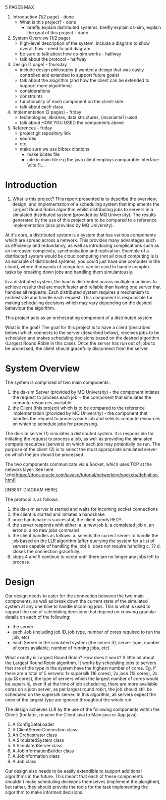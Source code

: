 5 PAGES MAX
1. Introduction (1/2 page) - done
    - What is this project? - done
        - briefly explain distributed systems, breifly explain ds-sim, explain the goal of this project - done
2. System Overview (1/2 page)
    - high-level description of the system, include a diagram to show overall flow - need to add diagram
    - be sure to talk about how ds-sim works - halfway
    - talk about the protocol - halfway
3. Design (1 page) - thursday
    - include design philosophy (i wanted a design that was easily controlled and extended to support future goals)
    - talk about the alogrithm (and how the client can be extended to support more algorithms)
    - considerations
    - constraints
    - functionality of each component on the client-side
    - talk about each class
4. Implementation (2 pages) - friday
    - technologies, libraries, data structures, (invariants?) used
    - talk about HOW YOU USED the components above
5. References - friday
    - project git repository link
    - sources
    - etc
    - make sure we use bibtex citations
        - make bibtex file
        - cite in main file
    e.g the java client employs comparable interface \cite []....

# Introduction
1. What is this project?
This report presented is to describe the overview, design, and implementation of a scheduling system that implements the Largest Round Robin algorithm whilst distributing jobs to servers in a simulated distributed system (provided by MQ University). The results generated by the use of this project are to be compared to a reference implementation (also provided by MQ University).

At it's core, a distributed system is a system that has various components which are spread across a network. This provides many advantages such as efficiency and redundancy, as well as introducing complications such as an increased complexity, synchonisation and replication. Example of a distributed system would be cloud computing (not all cloud computing is is an exmaple of distributed systems, you could just have one computer in the cloud), where thousands of computers can be used to handle complex tasks by breaking down jobs and handling them simulantously.

In a distributed system, the load is distributed across multiple machines to achieve results that are much faster and reliable than having one server that handles all requests. Each distributed system requires a mechanism to orchestrate and handle each request. This component is responsible for making scheduling decisions which may vary depending on the desired behaviour the algorithm.

This project acts as an orchestrating component of a distributed system.

What is the goal?
The goal for this project is to have a client (described below) which connects to the server (described below), receives jobs to be scheduled and makes scheduling decisions based on the desired algorithm (Largest Round Robin in this case). Once the server has run out of jobs to be processed, the client should gracefully disconnect from the server.


# System Overview 
The system is comprised of two main components:
1. the ds-sim Server (provided by MQ University) - the component intiates the request to process each job + the component that simulates the compute resources available.
2. the Client (this project) which is to be compared to the reference implementation (provided by MQ University) - the component that handles the request to process each job and selects compute resources on which to schedule jobs for processing.

The ds-sim server (1) simulates a distributed system. It is responsible for initiating the request to process a job, as well as providing the simulated compute resources (servers) on which each job may potentially be run. The purpose of the client (2) is to select the most appropriate simulated server on which the job should be processed.

The two components communicate via a Socket, which uses TCP at the network layer. See here \cite[https://docs.oracle.com/javase/tutorial/networking/sockets/definition.html]

[INSERT DIAGRAM HERE]

The protocol is as follows:
1. the ds-sim server is started and waits for incoming socket connections
2. the client is started and initiates a handshake
3. once handshake is successful, the client sends REDY
4. the server responds with either:
    a. a new job
    b. a completed job
    c. an error
    d. a no new jobs command
5. the client handles as follows:
    a. selects the correct server to handle the job based on the LLR algorithm (after querying the system for a list of servers capable of handling the job)
    b. does not require handling
    c. ??
    d. closes the connection gracefully. 
6. steps 4 and 5 continue to occur until there are no longer any jobs left to process.

# Design
Our design needs to cater for the connection between the two main components, as well as break down the current state of the simulated system at any one time to handle incoming jobs. This is what is used to support the use of scheduling decisions that depend on knowing granular details on each of the following:
- the server
- each Job (including job ID, job type, number of cores required to run the job, etc)
- each Server in the simulated system (the server ID, server type, number of cores available, number of running jobs, etc)

What exactly is Largest Round Robin? How does it work?
A little bit about the Largest Round Robin algorithm. It works by scheduling jobs to servers that are of the type in the system have the highest number of cores. Eg, if there are a total of 5 servers: 1x supersilk (16 cores), 2x joon (12 cores), 2x juju (8 cores), the type of servers which the largest number of cores would be supersilk, even if at the time of job scheduling, there are more available cores on a joon server, as per largest round robin, the job should still be scheduled on the supersilk server. In this algorithm, all servers expect the ones of the largest type are ignored throughout the whole run.

The design achieves LLR by the use of the following components within the Client: (for later, rename the Client.java to Main.java or App.java)
1. A ConfigDataLoader 
2. A ClientServerConnection class
3. An Orchestrator class
4. A SimulatedSystem class
5. A SimulatedServer class
6. A JobInformationBuilder class
7. A JobInformation class
8. A Job class

Our design also needs to be easily extendible to support additional algorithms in the future. This meant that each of these components shouldn't make scheduling decisions themselves (implement the alorgithm), but rather, they should provide the tools for the task implementing the algorithm to make informed decisions.